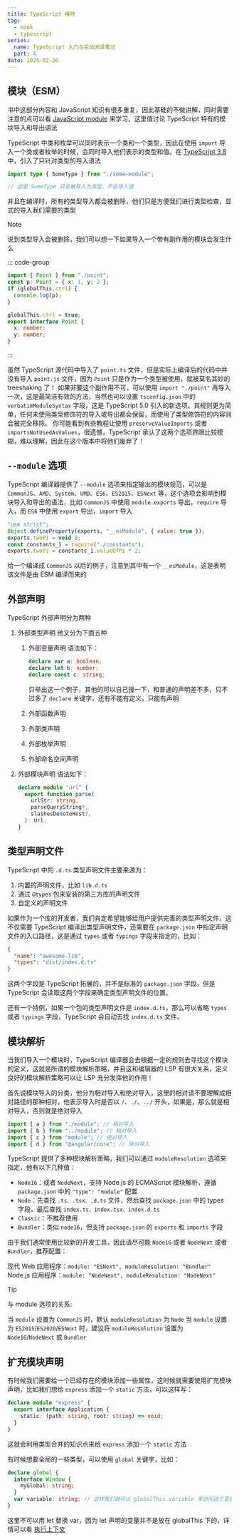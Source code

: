 ```yaml
---
title: TypeScript 模块
tag:
  - book
  - typescript
series:
  name: TypeScript 入门与实战阅读笔记
  part: 4
date: 2025-02-26
---
```


## 模块（ESM）

书中这部分内容和 JavaScript 知识有很多重复，因此基础的不做讲解，同时需要注意的点可以看 [JavaScript module](../JavaScript_info/module.md) 来学习，这里值讨论 TypeScript 特有的模块导入和导出语法

TypeScript 中类和枚举可以同时表示一个类和一个类型，因此在使用 `import` 导入一个类或者枚举的时候，会同时导入他们表示的类型和值。在 [TypeScript 3.8](https://www.typescriptlang.org/docs/handbook/release-notes/typescript-3-8.html#type-only-imports-and-export) 中，引入了只针对类型的导入语法

```typescript
import type { SomeType } from "./some-module";

// 这里 SomeType 只会被导入为类型，不会导入值
```

并且在编译时，所有的类型导入都会被删除，他们只是方便我们进行类型检查，显式的导入我们需要的类型

> [!note]
> 说到类型导入会被删除，我们可以想一下如果导入一个带有副作用的模块会发生什么
>
> ::: code-group
>
> ```typescript [index.ts]
> import { Point } from "./point";
> const p: Point = { x: 1, y: 2 };
> if (globalThis.ctrl) {
>   console.log(p);
> }
> ```
>
> ```typescript [point.ts]
> globalThis.ctrl = true;
> export interface Point {
>   x: number;
>   y: number;
> }
> ```
>
> :::
>
> 虽然 TypeScript 源代码中导入了 `point.ts` 文件，但是实际上编译后的代码中并没有导入 `point.js` 文件，因为 `Point` 只是作为一个类型被使用，就被莫名其妙的 treeshaking 了！
> 如果非要这个副作用不可，可以使用 `import "./point"` 再导入一次，这是最简洁有效的方法，当然也可以设置 `tsconfig.json` 中的 `verbatimModuleSyntax` 字段，这是 TypeScript 5.0 引入的新选项。其规则更为简单，任何未使用类型修饰符的导入或导出都会保留，而使用了类型修饰符的内容则会被完全移除。
> 你可能看到有些教程让使用 `preserveValueImports` 或者 `importsNotUsedAsValues`，很遗憾，TypeScript 承认了这两个选项界限比较模糊，难以理解，因此在这个版本中将他们废弃了！

## `--module` 选项

TypeScript 编译器提供了 `--module` 选项来指定输出的模块规范，可以是 `CommonJS`、`AMD`、`System`、`UMD`、`ES6`、`ES2015`、`ESNext` 等，这个选项会影响到模块导入和导出的语法，比如 `CommonJS` 中使用 `module.exports` 导出，`require` 导入，而 `ES6` 中使用 `export` 导出，`import` 导入

```javascript
"use strict";
Object.defineProperty(exports, "__esModule", { value: true });
exports.twoPi = void 0;
const constants_1 = require("./constants");
exports.twoPi = constants_1.valueOfPi * 2;
```

给一个编译成 `CommonJS` 以后的例子，注意到其中有一个 `__esModule`，这是表明该文件是由 ESM 编译而来的

## 外部声明

TypeScript 外部声明分为两种

1. 外部类型声明
   他又分为下面五种
   1. 外部变量声明
      语法如下：

      ```typescript
      declare var a: boolean;
      declare let b: number;
      declare const c: string;
      ```

      只举出这一个例子，其他的可以自己搜一下，和普通的声明差不多，只不过多了 `declare` 关键字，还有不能有定义，只能有声明

   2. 外部函数声明
   3. 外部类声明
   4. 外部枚举声明
   5. 外部命名空间声明

2. 外部模块声明
   语法如下：

   ```typescript
   declare module "url" {
     export function parse(
       urlStr: string,
       parseQueryString?,
       slashesDenoteHost?,
     ): Url;
   }
   ```

## 类型声明文件

TypeScript 中的 `.d.ts` 类型声明文件主要来源为：

1. 内置的声明文件，比如 `lib.d.ts`
2. 通过 `@types` 包来安装的第三方库的声明文件
3. 自定义的声明文件

如果作为一个库的开发者，我们肯定希望能够给用户提供完善的类型声明文件，这不仅需要 TypeScript 编译出类型声明文件，还需要在 `package.json` 中指定声明文件的入口路径，这是通过 `types` 或者 `typings` 字段来指定的，比如：

```json
{
  "name": "awesome-lib",
  "types": "dist/index.d.ts"
}
```

这两个字段是 TypeScript 拓展的，并不是标准的 `package.json` 字段，但是 TypeScript 会读取这两个字段来确定类型声明文件的位置。

还有一个特例，如果一个包的类型声明文件是 `index.d.ts`，那么可以省略 `types` 或者 `typings` 字段，TypeScript 会自动去找 `index.d.ts` 文件。

## 模块解析

当我们导入一个模块时，TypeScript 编译器会去根据一定的规则去寻找这个模块的定义，这就是所谓的模块解析策略，并且这和编辑器的 LSP 有很大关系，定义良好的模块解析策略可以让 LSP 充分发挥他的作用！

首先说模块导入的分类，他分为相对导入和绝对导入，这里的相对请不要理解成相对路径的那种相对，他表示导入时是否以 `/`、`./`、`../` 开头，如果是，那么就是相对导入，否则就是绝对导入

```typescript
import { a } from "./module"; // 相对导入
import { b } from "../module"; // 相对导入
import { c } from "module"; // 绝对导入
import { d } from "@angular/core"; // 绝对导入
```

TypeScript 提供了多种模块解析策略，我们可以通过 `moduleResolution` 选项来指定，他有以下几种值：

- `Node16`：或者 `NodeNext`，支持 Node.js 的 ECMAScript 模块解析，遵循 `package.json` 中的 `"type": "module"` 配置
- `Node`：先查找 `.ts、.tsx、.d.ts` 文件，然后查找 `package.json` 中的 types 字段，最后查找 `index.ts、index.tsx、index.d.ts`
- `Classic`：不推荐使用
- `Bundler`：类似 `node16`，但支持 `package.json` 的 `exports` 和 `imports` 字段

由于我们通常使用比较新的开发工具，因此请尽可能 `Node16` 或者 `NodeNext` 或者 `Bundler`，推荐配置：

现代 Web 应用程序：`module: "ESNext", moduleResolution: "Bundler"`
Node.js 应用程序：`module: "NodeNext", moduleResolution: "NodeNext"`

> [!tip]
> 与 module 选项的关系:
>
> 当 `module` 设置为 `CommonJS` 时，默认 `moduleResolution` 为 `Node`
> 当 `module` 设置为 `ES2015`/`ES2020`/`ESNext` 时，建议将 `moduleResolution` 设置为 `Node16`/`NodeNext` 或 `Bundler`

## 扩充模块声明

有时候我们需要给一个已经存在的模块添加一些属性，这时候就需要使用扩充模块声明，比如我们想给 `express` 添加一个 `static` 方法，可以这样写：

```typescript
declare module "express" {
  export interface Application {
    static: (path: string, root: string) => void;
  }
}
```

这就会利用类型合并的知识点来给 `express` 添加一个 `static` 方法

有时候想要全局的一些类型，可以使用 `global` 关键字，比如：

```typescript
declare global {
  interface Window {
    myGlobal: string;
  }
  var variable: string; // 这样我们就可以 globalThis.variable 来访问这个变量
}
```

这里不可以用 let 替换 var，因为 let 声明的变量并不是放在 globalThis 下的，详情可以看 [执行上下文](../../tech_blog/execute_context.md)
